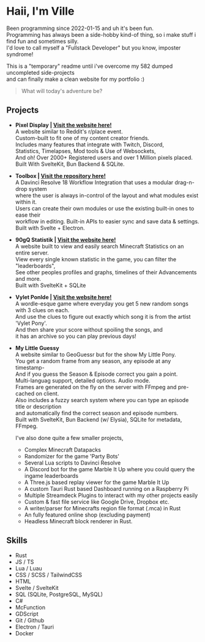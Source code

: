 # Haii, I'm Ville

Been programming since 2022-01-15 and uh it's been fun.  
Programming has always been a side-hobby kind-of thing, so i make stuff i find fun and sometimes silly.  
I'd love to call myself a "Fullstack Developer" but you know, imposter syndrome!

This is a "temporary" readme until i've overcome my 582 dumped uncompleted side-projects  
and can finally make a clean website for my portfolio :)

> What will today's adventure be?

## Projects

- **Pixel Display | [Visit the website here!](https://display.stamsite.nu)**  
      A website similar to Reddit's r/place event.  
      Custom-built to fit one of my content creator friends.  
      Includes many features that integrate with Twitch, Discord,  
      Statistics, Timelapses, Mod tools & Use of Websockets,    
      And oh! Over 2000+ Registered users and over 1 Million pixels placed.  
      Built With SvelteKit, Bun Backend & SQLite.  
- **Toolbox | [Visit the repository here!](https://github.com/VilleOlof/Toolbox)**  
      A Davinci Resolve 18 Workflow Integration that uses a modular drag-n-drop system  
      where the user is always in-control of the layout and what modules exist within it.  
      Users can create their own modules or use the existing built-in ones to ease their  
      workflow in editing. Built-in APIs to easier sync and save data & settings.  
      Built with Svelte + Electron.  
- **90gQ Statistik | [Visit the website here!](https://stats.90gq.se/q)**  
      A website built to view and easily search Minecraft Statistics on an entire server.  
      View every single known statistic in the game, you can filter the "leaderboards",  
      See other peoples profiles and graphs, timelines of their Advancements and more.  
      Built with SvelteKit + SQLite
- **Vylet Ponlde | [Visit the website here!](https://vyletponlde.lifelike.dev)**  
      A wordle-esque game where everyday you get 5 new random songs with 3 clues on each.  
      And use the clues to figure out exactly which song it is from the artist 'Vylet Pony'.  
      And then share your score without spoiling the songs, and  
      it has an archive so you can play previous days!  
- **My Little Guessy**  
      A website similar to GeoGuessr but for the show My Little Pony.  
      You get a random frame from any season, any episode at any timestamp-  
      And if you guess the Season & Episode correct you gain a point.  
      Multi-languag support, detailed options. Audio mode.  
      Frames are generated on the fly on the server with FFmpeg and pre-cached on client.  
      Also includes a fuzzy search system where you can type an episode title or description  
      and automatically find the correct season and episode numbers.  
      Built with SvelteKit, Bun Backend (w/ Elysia), SQLite for metadata, FFmpeg.

  I've also done quite a few smaller projects,
  - Complex Minecraft Datapacks
  - Randomizer for the game 'Party Bots'
  - Several Lua scripts to Davinci Resolve
  - A Discord bot for the game Marble It Up where you could query the ingame leaderboards
  - A Three.js based replay viewer for the game Marble It Up
  - A custom Tauri Rust based Dashboard running on a Raspberry Pi
  - Multiple Streamdeck Plugins to interact with my other projects easily
  - Custom & fast file service like Google Drive, Dropbox etc.
  - A writer/parser for Minecrafts region file format (.mca) in Rust
  - An fully featured online shop (excluding payment)
  - Headless Minecraft block renderer in Rust.

## Skills

- Rust
- JS / TS
- Lua / Luau
- CSS / SCSS / TailwindCSS
- HTML
- Svelte / SvelteKit
- SQL (SQLite, PostgreSQL, MySQL)
- C#
- McFunction
- GDScript
- Git / Github
- Electron / Tauri
- Docker
